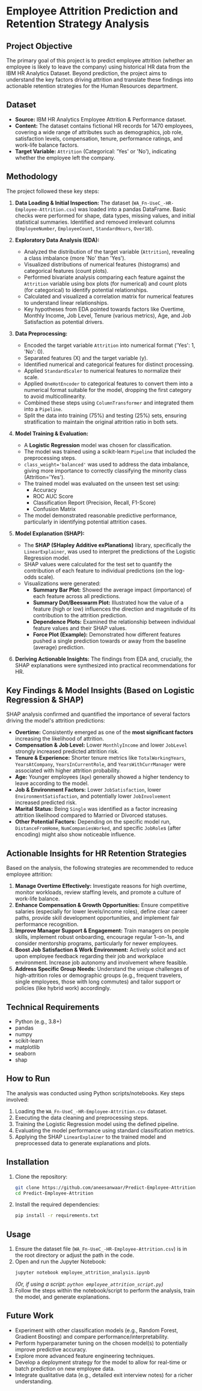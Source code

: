 # Employee Attrition Prediction and Retention Strategy Analysis

## Project Objective

The primary goal of this project is to predict employee attrition (whether an employee is likely to leave the company) using historical HR data from the IBM HR Analytics Dataset. Beyond prediction, the project aims to understand the key factors driving attrition and translate these findings into actionable retention strategies for the Human Resources department.

## Dataset

*   **Source:** IBM HR Analytics Employee Attrition & Performance dataset.
*   **Content:** The dataset contains fictional HR records for 1470 employees, covering a wide range of attributes such as demographics, job role, satisfaction levels, compensation, tenure, performance ratings, and work-life balance factors.
*   **Target Variable:** `Attrition` (Categorical: 'Yes' or 'No'), indicating whether the employee left the company.

## Methodology

The project followed these key steps:

1.  **Data Loading & Initial Inspection:** The dataset (`WA_Fn-UseC_-HR-Employee-Attrition.csv`) was loaded into a pandas DataFrame. Basic checks were performed for shape, data types, missing values, and initial statistical summaries. Identified and removed irrelevant columns (`EmployeeNumber`, `EmployeeCount`, `StandardHours`, `Over18`).

2.  **Exploratory Data Analysis (EDA):**
    *   Analyzed the distribution of the target variable (`Attrition`), revealing a class imbalance (more 'No' than 'Yes').
    *   Visualized distributions of numerical features (histograms) and categorical features (count plots).
    *   Performed bivariate analysis comparing each feature against the `Attrition` variable using box plots (for numerical) and count plots (for categorical) to identify potential relationships.
    *   Calculated and visualized a correlation matrix for numerical features to understand linear relationships.
    *   Key hypotheses from EDA pointed towards factors like Overtime, Monthly Income, Job Level, Tenure (various metrics), Age, and Job Satisfaction as potential drivers.

3.  **Data Preprocessing:**
    *   Encoded the target variable `Attrition` into numerical format ('Yes': 1, 'No': 0).
    *   Separated features (X) and the target variable (y).
    *   Identified numerical and categorical features for distinct processing.
    *   Applied `StandardScaler` to numerical features to normalize their scale.
    *   Applied `OneHotEncoder` to categorical features to convert them into a numerical format suitable for the model, dropping the first category to avoid multicollinearity.
    *   Combined these steps using `ColumnTransformer` and integrated them into a `Pipeline`.
    *   Split the data into training (75%) and testing (25%) sets, ensuring stratification to maintain the original attrition ratio in both sets.

4.  **Model Training & Evaluation:**
    *   A **Logistic Regression** model was chosen for classification.
    *   The model was trained using a scikit-learn `Pipeline` that included the preprocessing steps.
    *   `class_weight='balanced'` was used to address the data imbalance, giving more importance to correctly classifying the minority class (Attrition='Yes').
    *   The trained model was evaluated on the unseen test set using:
        *   Accuracy
        *   ROC AUC Score
        *   Classification Report (Precision, Recall, F1-Score)
        *   Confusion Matrix
    *   The model demonstrated reasonable predictive performance, particularly in identifying potential attrition cases.

5.  **Model Explanation (SHAP):**
    *   The **SHAP (SHapley Additive exPlanations)** library, specifically the `LinearExplainer`, was used to interpret the predictions of the Logistic Regression model.
    *   SHAP values were calculated for the test set to quantify the contribution of each feature to individual predictions (on the log-odds scale).
    *   Visualizations were generated:
        *   **Summary Bar Plot:** Showed the average impact (importance) of each feature across all predictions.
        *   **Summary Dot/Beeswarm Plot:** Illustrated how the value of a feature (high or low) influences the direction and magnitude of its contribution to the attrition prediction.
        *   **Dependence Plots:** Examined the relationship between individual feature values and their SHAP values.
        *   **Force Plot (Example):** Demonstrated how different features pushed a single prediction towards or away from the baseline (average) prediction.

6.  **Deriving Actionable Insights:** The findings from EDA and, crucially, the SHAP explanations were synthesized into practical recommendations for HR.

## Key Findings & Model Insights (Based on Logistic Regression & SHAP)

SHAP analysis confirmed and quantified the importance of several factors driving the model's attrition predictions:

*   **Overtime:** Consistently emerged as one of the **most significant factors** increasing the likelihood of attrition.
*   **Compensation & Job Level:** Lower `MonthlyIncome` and lower `JobLevel` strongly increased predicted attrition risk.
*   **Tenure & Experience:** Shorter tenure metrics like `TotalWorkingYears`, `YearsAtCompany`, `YearsInCurrentRole`, and `YearsWithCurrManager` were associated with higher attrition probability.
*   **Age:** Younger employees (`Age`) generally showed a higher tendency to leave according to the model.
*   **Job & Environment Factors:** Lower `JobSatisfaction`, lower `EnvironmentSatisfaction`, and potentially lower `JobInvolvement` increased predicted risk.
*   **Marital Status:** Being `Single` was identified as a factor increasing attrition likelihood compared to Married or Divorced statuses.
*   **Other Potential Factors:** Depending on the specific model run, `DistanceFromHome`, `NumCompaniesWorked`, and specific `JobRole`s (after encoding) might also show noticeable influence.

## Actionable Insights for HR Retention Strategies

Based on the analysis, the following strategies are recommended to reduce employee attrition:

1.  **Manage Overtime Effectively:** Investigate reasons for high overtime, monitor workloads, review staffing levels, and promote a culture of work-life balance.
2.  **Enhance Compensation & Growth Opportunities:** Ensure competitive salaries (especially for lower levels/income roles), define clear career paths, provide skill development opportunities, and implement fair performance recognition.
3.  **Improve Manager Support & Engagement:** Train managers on people skills, implement robust onboarding, encourage regular 1-on-1s, and consider mentorship programs, particularly for newer employees.
4.  **Boost Job Satisfaction & Work Environment:** Actively solicit and act upon employee feedback regarding their job and workplace environment. Increase job autonomy and involvement where feasible.
5.  **Address Specific Group Needs:** Understand the unique challenges of high-attrition roles or demographic groups (e.g., frequent travelers, single employees, those with long commutes) and tailor support or policies (like hybrid work) accordingly.

## Technical Requirements

*   Python (e.g., 3.8+)
*   pandas
*   numpy
*   scikit-learn
*   matplotlib
*   seaborn
*   shap

## How to Run

The analysis was conducted using Python scripts/notebooks. Key steps involved:
1.  Loading the `WA_Fn-UseC_-HR-Employee-Attrition.csv` dataset.
2.  Executing the data cleaning and preprocessing steps.
3.  Training the Logistic Regression model using the defined pipeline.
4.  Evaluating the model performance using standard classification metrics.
5.  Applying the SHAP `LinearExplainer` to the trained model and preprocessed data to generate explanations and plots.

## Installation

1.  Clone the repository:
    ```bash
    git clone https://github.com/aneesanwaar/Predict-Employee-Attrition.git
    cd Predict-Employee-Attrition
    ```
    
2.  Install the required dependencies:
    ```bash
    pip install -r requirements.txt
    ```

## Usage

1.  Ensure the dataset file (`WA_Fn-UseC_-HR-Employee-Attrition.csv`) is in the root directory or adjust the path in the code.
2.  Open and run the Jupyter Notebook:
    ```bash
    jupyter notebook employee_attrition_analysis.ipynb
    ```
    *(Or, if using a script: `python employee_attrition_script.py`)*
3.  Follow the steps within the notebook/script to perform the analysis, train the model, and generate explanations.


## Future Work

*   Experiment with other classification models (e.g., Random Forest, Gradient Boosting) and compare performance/interpretability.
*   Perform hyperparameter tuning on the chosen model(s) to potentially improve predictive accuracy.
*   Explore more advanced feature engineering techniques.
*   Develop a deployment strategy for the model to allow for real-time or batch prediction on new employee data.
*   Integrate qualitative data (e.g., detailed exit interview notes) for a richer understanding.
